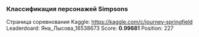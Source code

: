 ### Классификация персонажей Simpsons

Страница соревнования Kaggle: https://kaggle.com/c/journey-springfield
Leaderdoard: Яна_Лысова_16538673
Score: **0.99681**
Position: 227
